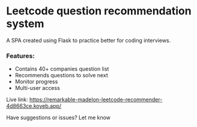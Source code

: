 # Leetcode question recommendation system

A SPA created using Flask to practice better for coding interviews.

### Features:
- Contains 40+ companies question list
- Recommends questions to solve next
- Monitor progress
- Multi-user access
  

Live link: https://remarkable-madelon-leetcode-recommender-4d8663ce.koyeb.app/


Have suggestions or issues? Let me know
